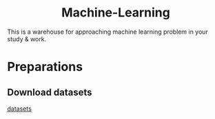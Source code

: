 <h1 align='center'>Machine-Learning</h1>

This is a warehouse for approaching machine learning problem in your study &amp; work.


# Preparations
## Download datasets
[datasets](https://www.kaggle.com/datasets/abhishek/aaamlp/)
